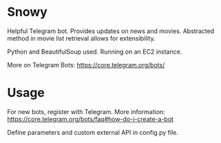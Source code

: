 # Snowy

Helpful Telegram bot. Provides updates on news and movies. 
Abstracted method in movie list retrieval allows for extensibility.

Python and BeautifulSoup used. Running on an EC2 instance.  

More on Telegram Bots:
https://core.telegram.org/bots/

# Usage

For new bots, register with Telegram. More information: 
https://core.telegram.org/bots/faq#how-do-i-create-a-bot

Define parameters and custom external API in config.py file.
